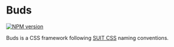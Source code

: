 # Buds

[![NPM version](https://img.shields.io/npm/v/buds.svg?style=flat-square)](https://www.npmjs.com/package/buds)

Buds is a CSS framework following [SUIT CSS](http://suitcss.github.io/) naming conventions.
